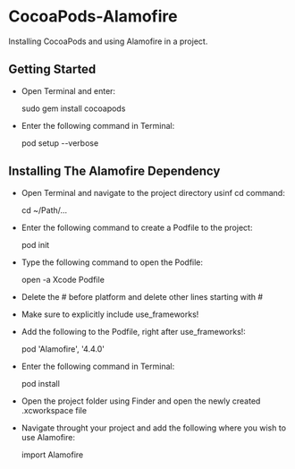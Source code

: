# CocoaPods-Alamofire
Installing CocoaPods and using Alamofire in a project.

## Getting Started 

* Open Terminal and enter: 

    sudo gem install cocoapods 

* Enter the following command in Terminal: 

    pod setup --verbose

## Installing The Alamofire Dependency 

* Open Terminal and navigate to the project directory usinf cd command: 

    cd ~/Path/...
    
* Enter the following command to create a Podfile to the project: 

    pod init 

* Type the following command to open the Podfile: 

    open -a Xcode Podfile 
    
* Delete the # before platform and delete other lines starting with #

* Make sure to explicitly include use_frameworks! 

* Add the following to the Podfile, right after use_frameworks!:

    pod 'Alamofire', '4.4.0'
    
* Enter the following command in Terminal:

    pod install
    
* Open the project folder using Finder and open the newly created .xcworkspace file 

* Navigate throught your project and add the following where you wish to use Alamofire: 

    import Alamofire

